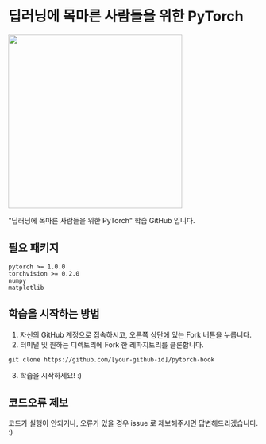 # 딥러닝에 목마른 사람들을 위한 PyTorch

<img src="https://drive.google.com/uc?export=view&id=12QpzvHx4d2B71rBc8RPYLjlxRO3aozuT" width="350px">

"딥러닝에 목마른 사람들을 위한 PyTorch" 학습 GitHub 입니다.

## 필요 패키지

```
pytorch >= 1.0.0
torchvision >= 0.2.0
numpy
matplotlib
```

## 학습을 시작하는 방법

1. 자신의 GitHub 계정으로 접속하시고, 오른쪽 상단에 있는 Fork 버튼을 누릅니다.
2. 터미널 및 원하는 디렉토리에 Fork 한 레파지토리를 클론합니다.
```
git clone https://github.com/[your-github-id]/pytorch-book
```
3. 학습을 시작하세요! :)


## 코드오류 제보

코드가 실행이 안되거나, 오류가 있을 경우 issue 로 제보해주시면 답변해드리겠습니다. :)
